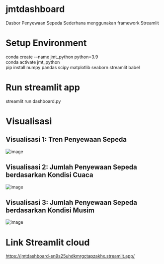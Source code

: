 # jmtdashboard
Dasbor Penyewaan Sepeda Sederhana menggunakan framework Streamlit

# Setup Environment
conda create --name jmt_python python=3.9 <br>
conda activate jmt_python <br>
pip install numpy pandas scipy matplotlib seaborn streamlit babel

# Run streamlit app
streamlit run dashboard.py

# Visualisasi
## Visualisasi 1: Tren Penyewaan Sepeda
![image](https://github.com/Jischak/jmtdashboard/assets/52368239/b1522764-d5f4-4a26-ba3e-c1ac6ef2d767)
## Visualisasi 2: Jumlah Penyewaan Sepeda berdasarkan Kondisi Cuaca
![image](https://github.com/Jischak/jmtdashboard/assets/52368239/396718cf-7c96-4c8e-a2b5-ba6ae7ff9c0a)
## Visualisasi 3: Jumlah Penyewaan Sepeda berdasarkan Kondisi Musim
![image](https://github.com/Jischak/jmtdashboard/assets/52368239/b93dc79c-7336-4c36-afe4-ce5acbb4592c)

# Link Streamlit cloud
https://jmtdashboard-sn9s25uhdkmrgctapzakhx.streamlit.app/
